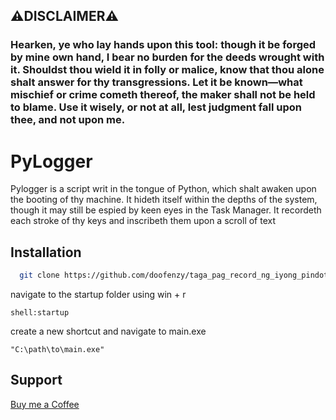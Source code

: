 
## ⚠️DISCLAIMER⚠️
### Hearken, ye who lay hands upon this tool: though it be forged by mine own hand, I bear no burden for the deeds wrought with it. Shouldst thou wield it in folly or malice, know that thou alone shalt answer for thy transgressions. Let it be known—what mischief or crime cometh thereof, the maker shall not be held to blame. Use it wisely, or not at all, lest judgment fall upon thee, and not upon me.


# PyLogger

Pylogger is a script writ in the tongue of Python, which shalt awaken upon the booting of thy machine. It hideth itself within the depths of the system, though it may still be espied by keen eyes in the Task Manager. It recordeth each stroke of thy keys and inscribeth them upon a scroll of text


## Installation

```bash
  git clone https://github.com/doofenzy/taga_pag_record_ng_iyong_pindot_sa_keyboard.git
```

navigate to the startup folder using win + r 
```
shell:startup
```

create a new shortcut and navigate to main.exe
```
"C:\path\to\main.exe"
```


    
## Support

[Buy me a Coffee](https://buymeacoffee.com/doofenzy)


